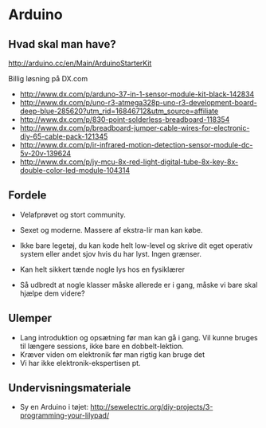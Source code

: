 Arduino
=======

Hvad skal man have?
-------------------
http://arduino.cc/en/Main/ArduinoStarterKit

Billig løsning på DX.com
 * http://www.dx.com/p/arduno-37-in-1-sensor-module-kit-black-142834
 * http://www.dx.com/p/uno-r3-atmega328p-uno-r3-development-board-deep-blue-285620?utm_rid=16846712&utm_source=affiliate
 * http://www.dx.com/p/830-point-solderless-breadboard-118354
 * http://www.dx.com/p/breadboard-jumper-cable-wires-for-electronic-diy-65-cable-pack-121345
 * http://www.dx.com/p/ir-infrared-motion-detection-sensor-module-dc-5v-20v-139624
 * http://www.dx.com/p/jy-mcu-8x-red-light-digital-tube-8x-key-8x-double-color-led-module-104314


Fordele
-------
 * Velafprøvet og stort community.

 * Sexet og moderne. Massere af ekstra-lir man kan købe.

 * Ikke bare legetøj, du kan kode helt low-level og skrive dit eget
   operativ system eller andet sjov hvis du har lyst. Ingen grænser.

 * Kan helt sikkert tænde nogle lys hos en fysiklærer

 * Så udbredt at nogle klasser måske allerede er i gang,
   måske vi bare skal hjælpe dem videre?

Ulemper
-------
 * Lang introduktion og opsætning før man kan gå i gang. Vil kunne
   bruges til længere sessions, ikke bare en dobbelt-lektion.
 * Kræver viden om elektronik før man rigtig kan bruge det
 * Vi har ikke elektronik-ekspertisen pt.

Undervisningsmateriale
----------------------
 * Sy en Arduino i tøjet: http://sewelectric.org/diy-projects/3-programming-your-lilypad/
